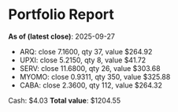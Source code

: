 # Portfolio Report
**As of (latest close)**: 2025-09-27

- ARQ: close 7.1600, qty 37, value $264.92
- UPXI: close 5.2150, qty 8, value $41.72
- SERV: close 11.6800, qty 26, value $303.68
- MYOMO: close 0.9311, qty 350, value $325.88
- CABA: close 2.3600, qty 112, value $264.32

Cash: $4.03
**Total value**: $1204.55